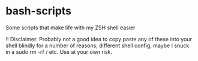 # bash-scripts
Some scripts that make life with my ZSH shell easier

!! Disclaimer: Probably not a good idea to copy paste any of these into your shell blindly for a number of reasons; different shell config, maybe I snuck in a sudo rm -rf / etc. Use at your own risk.
